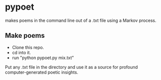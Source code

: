 # pypoet
makes poems in the command line out of a .txt file using a Markov process.

## Make poems
- Clone this repo.
- cd into it.
- run "python pypoet.py mix.txt"

Put any .txt file in the directory and use it as a source for profound computer-generated poetic insights.
